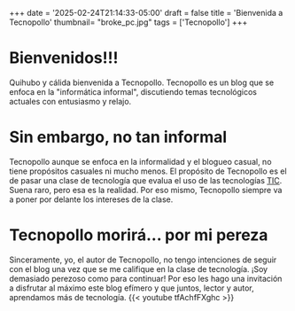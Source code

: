+++
date = '2025-02-24T21:14:33-05:00'
draft = false
title = 'Bienvenida a Tecnopollo'
thumbnail= "broke_pc.jpg"
tags = ['Tecnopollo']
+++
# Bienvenidos!!!
Quihubo y cálida bienvenida a Tecnopollo. Tecnopollo es un blog que se enfoca en la "informática informal", discutiendo temas tecnológicos actuales con entusiasmo y relajo.
# Sin embargo, no tan informal
Tecnopollo aunque se enfoca en la informalidad y el blogueo casual, no tiene propósitos casuales ni mucho menos. El propósito de Tecnopollo es el de pasar una clase de tecnología que evalua el uso de las tecnologías [TIC](https://www.significados.com/tic/). Suena raro, pero esa es la realidad. Por eso mismo, Tecnopollo siempre va a poner por delante los intereses de la clase.
# Tecnopollo morirá... por mi pereza
Sinceramente, yo, el autor de Tecnopollo, no tengo intenciones de seguir con el blog una vez que se me califique en la clase de tecnología. ¡Soy demasiado perezoso como para continuar! Por eso les hago una invitación a disfrutar al máximo este blog efímero y que juntos, lector y autor, aprendamos más de tecnología.
{{< youtube tfAchfFXghc >}}